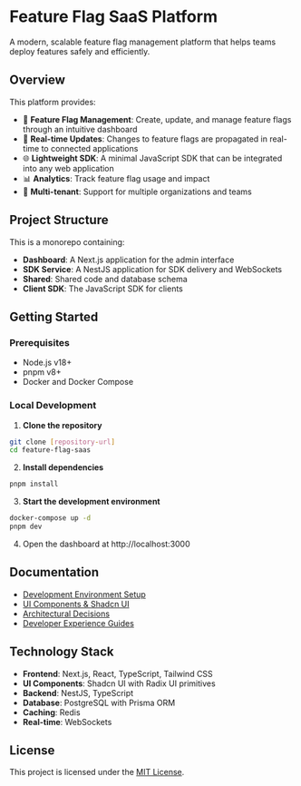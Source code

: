 # Feature Flag SaaS Platform

A modern, scalable feature flag management platform that helps teams deploy features safely and efficiently.

## Overview

This platform provides:

- 🚀 **Feature Flag Management**: Create, update, and manage feature flags through an intuitive dashboard
- 🔄 **Real-time Updates**: Changes to feature flags are propagated in real-time to connected applications
- 🌐 **Lightweight SDK**: A minimal JavaScript SDK that can be integrated into any web application
- 📊 **Analytics**: Track feature flag usage and impact
- 👥 **Multi-tenant**: Support for multiple organizations and teams

## Project Structure

This is a monorepo containing:

- **Dashboard**: A Next.js application for the admin interface
- **SDK Service**: A NestJS application for SDK delivery and WebSockets
- **Shared**: Shared code and database schema
- **Client SDK**: The JavaScript SDK for clients

## Getting Started

### Prerequisites

- Node.js v18+
- pnpm v8+
- Docker and Docker Compose

### Local Development

1. **Clone the repository**

```bash
git clone [repository-url]
cd feature-flag-saas
```

2. **Install dependencies**

```bash
pnpm install
```

3. **Start the development environment**

```bash
docker-compose up -d
pnpm dev
```

4. Open the dashboard at http://localhost:3000

## Documentation

- [Development Environment Setup](/docs/dx/001-development-environment.md)
- [UI Components & Shadcn UI](/docs/dx/002-ui-components.md)
- [Architectural Decisions](/docs/decision/)
- [Developer Experience Guides](/docs/dx/)

## Technology Stack

- **Frontend**: Next.js, React, TypeScript, Tailwind CSS
- **UI Components**: Shadcn UI with Radix UI primitives
- **Backend**: NestJS, TypeScript
- **Database**: PostgreSQL with Prisma ORM
- **Caching**: Redis
- **Real-time**: WebSockets

## License

This project is licensed under the [MIT License](LICENSE). 